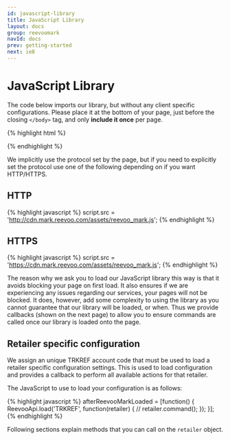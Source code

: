 ```yaml
---
id: javascript-library
title: JavaScript Library
layout: docs
group: reevoomark
navId: docs
prev: getting-started
next: ie8
---
```


JavaScript Library
=============================

The code below imports our library, but without any client specific configurations. Please place it at the bottom of your page, just before the closing ```</body>``` tag, and only __include it once__ per page.

{% highlight html %}
<!-- protocol-relative URL -->
<script id="reevoomark-loader" type="text/javascript" charset="utf-8">
  (function() {
    var script = document.createElement('script');
    script.type = 'text/javascript';
    script.src = '//cdn.mark.reevoo.com/assets/reevoo_mark.js';
    var s = document.getElementById('reevoomark-loader');
    s.parentNode.insertBefore(script, s);
  })();
</script>
{% endhighlight %}

We implicitly use the protocol set by the page, but if you need to explicitly set the protocol use one of the following depending on if you want HTTP/HTTPS.

HTTP
----

{% highlight javascript %}
    script.src = 'http://cdn.mark.reevoo.com/assets/reevoo_mark.js';
{% endhighlight %}

HTTPS
-----

{% highlight javascript %}
    script.src = 'https://cdn.mark.reevoo.com/assets/reevoo_mark.js';
{% endhighlight %}

The reason why we ask you to load our JavaScript library this way is that it avoids blocking your page on first load. It also ensures if we are experiencing any issues regarding our services, your pages will not be blocked. It does, however, add some complexity to using the library as you cannot guarantee that our library will be loaded, or when. Thus we provide callbacks (shown on the next page) to allow you to ensure commands are called once our library is loaded onto the page.


Retailer specific configuration
-------------------------------

We assign an unique TRKREF account code that must be used to load a retailer specific configuration settings.
This is used to load configuration and provides a callback to perform all available actions for that retailer.

The JavaScript to use to load your configuration is as follows:

{% highlight javascript %}
afterReevooMarkLoaded = [function() {
  ReevooApi.load('TRKREF', function(retailer) {
    // retailer.command();
  });
}];
{% endhighlight %}

Following sections explain methods that you can call on the `retailer` object.
